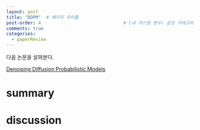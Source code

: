 ```yaml
---
layout: post
title: "DDPM"  # 페이지 타이틀
post-order: 4                               # (내 커스텀 변수) 같은 카테고리 내 정렬 순서
comments: true
categories:
  - paperReview
---
```


다음 논문을 살펴본다.

[Denoising Diffusion Probabilistic Models][paperlink]

[paperlink]:https://arxiv.org/abs/2006.11239

# summary


# discussion


